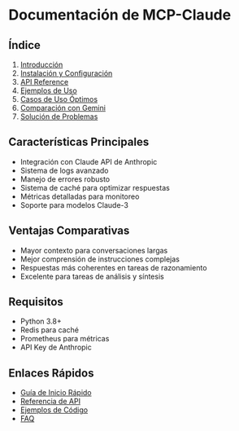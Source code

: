 # Documentación de MCP-Claude

## Índice

1. [Introducción](introduction.md)
2. [Instalación y Configuración](setup.md)
3. [API Reference](api_reference.md)
4. [Ejemplos de Uso](examples.md)
5. [Casos de Uso Óptimos](use_cases.md)
6. [Comparación con Gemini](comparison.md)
7. [Solución de Problemas](troubleshooting.md)

## Características Principales

- Integración con Claude API de Anthropic
- Sistema de logs avanzado
- Manejo de errores robusto
- Sistema de caché para optimizar respuestas
- Métricas detalladas para monitoreo
- Soporte para modelos Claude-3

## Ventajas Comparativas

- Mayor contexto para conversaciones largas
- Mejor comprensión de instrucciones complejas
- Respuestas más coherentes en tareas de razonamiento
- Excelente para tareas de análisis y síntesis

## Requisitos

- Python 3.8+
- Redis para caché
- Prometheus para métricas
- API Key de Anthropic

## Enlaces Rápidos

- [Guía de Inicio Rápido](quickstart.md)
- [Referencia de API](api_reference.md)
- [Ejemplos de Código](examples.md)
- [FAQ](faq.md) 